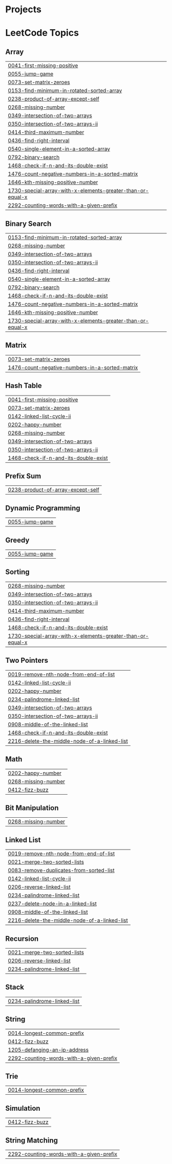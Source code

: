 # Projects
<!---LeetCode Topics Start-->
# LeetCode Topics
## Array
|  |
| ------- |
| [0041-first-missing-positive](https://github.com/DivyanshiSharma15/Projects/tree/master/0041-first-missing-positive) |
| [0055-jump-game](https://github.com/DivyanshiSharma15/Projects/tree/master/0055-jump-game) |
| [0073-set-matrix-zeroes](https://github.com/DivyanshiSharma15/Projects/tree/master/0073-set-matrix-zeroes) |
| [0153-find-minimum-in-rotated-sorted-array](https://github.com/DivyanshiSharma15/Projects/tree/master/0153-find-minimum-in-rotated-sorted-array) |
| [0238-product-of-array-except-self](https://github.com/DivyanshiSharma15/Projects/tree/master/0238-product-of-array-except-self) |
| [0268-missing-number](https://github.com/DivyanshiSharma15/Projects/tree/master/0268-missing-number) |
| [0349-intersection-of-two-arrays](https://github.com/DivyanshiSharma15/Projects/tree/master/0349-intersection-of-two-arrays) |
| [0350-intersection-of-two-arrays-ii](https://github.com/DivyanshiSharma15/Projects/tree/master/0350-intersection-of-two-arrays-ii) |
| [0414-third-maximum-number](https://github.com/DivyanshiSharma15/Projects/tree/master/0414-third-maximum-number) |
| [0436-find-right-interval](https://github.com/DivyanshiSharma15/Projects/tree/master/0436-find-right-interval) |
| [0540-single-element-in-a-sorted-array](https://github.com/DivyanshiSharma15/Projects/tree/master/0540-single-element-in-a-sorted-array) |
| [0792-binary-search](https://github.com/DivyanshiSharma15/Projects/tree/master/0792-binary-search) |
| [1468-check-if-n-and-its-double-exist](https://github.com/DivyanshiSharma15/Projects/tree/master/1468-check-if-n-and-its-double-exist) |
| [1476-count-negative-numbers-in-a-sorted-matrix](https://github.com/DivyanshiSharma15/Projects/tree/master/1476-count-negative-numbers-in-a-sorted-matrix) |
| [1646-kth-missing-positive-number](https://github.com/DivyanshiSharma15/Projects/tree/master/1646-kth-missing-positive-number) |
| [1730-special-array-with-x-elements-greater-than-or-equal-x](https://github.com/DivyanshiSharma15/Projects/tree/master/1730-special-array-with-x-elements-greater-than-or-equal-x) |
| [2292-counting-words-with-a-given-prefix](https://github.com/IvoryDawn/Projects/tree/master/2292-counting-words-with-a-given-prefix) |
## Binary Search
|  |
| ------- |
| [0153-find-minimum-in-rotated-sorted-array](https://github.com/DivyanshiSharma15/Projects/tree/master/0153-find-minimum-in-rotated-sorted-array) |
| [0268-missing-number](https://github.com/DivyanshiSharma15/Projects/tree/master/0268-missing-number) |
| [0349-intersection-of-two-arrays](https://github.com/DivyanshiSharma15/Projects/tree/master/0349-intersection-of-two-arrays) |
| [0350-intersection-of-two-arrays-ii](https://github.com/DivyanshiSharma15/Projects/tree/master/0350-intersection-of-two-arrays-ii) |
| [0436-find-right-interval](https://github.com/DivyanshiSharma15/Projects/tree/master/0436-find-right-interval) |
| [0540-single-element-in-a-sorted-array](https://github.com/DivyanshiSharma15/Projects/tree/master/0540-single-element-in-a-sorted-array) |
| [0792-binary-search](https://github.com/DivyanshiSharma15/Projects/tree/master/0792-binary-search) |
| [1468-check-if-n-and-its-double-exist](https://github.com/DivyanshiSharma15/Projects/tree/master/1468-check-if-n-and-its-double-exist) |
| [1476-count-negative-numbers-in-a-sorted-matrix](https://github.com/DivyanshiSharma15/Projects/tree/master/1476-count-negative-numbers-in-a-sorted-matrix) |
| [1646-kth-missing-positive-number](https://github.com/DivyanshiSharma15/Projects/tree/master/1646-kth-missing-positive-number) |
| [1730-special-array-with-x-elements-greater-than-or-equal-x](https://github.com/DivyanshiSharma15/Projects/tree/master/1730-special-array-with-x-elements-greater-than-or-equal-x) |
## Matrix
|  |
| ------- |
| [0073-set-matrix-zeroes](https://github.com/DivyanshiSharma15/Projects/tree/master/0073-set-matrix-zeroes) |
| [1476-count-negative-numbers-in-a-sorted-matrix](https://github.com/DivyanshiSharma15/Projects/tree/master/1476-count-negative-numbers-in-a-sorted-matrix) |
## Hash Table
|  |
| ------- |
| [0041-first-missing-positive](https://github.com/DivyanshiSharma15/Projects/tree/master/0041-first-missing-positive) |
| [0073-set-matrix-zeroes](https://github.com/DivyanshiSharma15/Projects/tree/master/0073-set-matrix-zeroes) |
| [0142-linked-list-cycle-ii](https://github.com/IvoryDawn/Projects/tree/master/0142-linked-list-cycle-ii) |
| [0202-happy-number](https://github.com/IvoryDawn/Projects/tree/master/0202-happy-number) |
| [0268-missing-number](https://github.com/DivyanshiSharma15/Projects/tree/master/0268-missing-number) |
| [0349-intersection-of-two-arrays](https://github.com/DivyanshiSharma15/Projects/tree/master/0349-intersection-of-two-arrays) |
| [0350-intersection-of-two-arrays-ii](https://github.com/DivyanshiSharma15/Projects/tree/master/0350-intersection-of-two-arrays-ii) |
| [1468-check-if-n-and-its-double-exist](https://github.com/DivyanshiSharma15/Projects/tree/master/1468-check-if-n-and-its-double-exist) |
## Prefix Sum
|  |
| ------- |
| [0238-product-of-array-except-self](https://github.com/DivyanshiSharma15/Projects/tree/master/0238-product-of-array-except-self) |
## Dynamic Programming
|  |
| ------- |
| [0055-jump-game](https://github.com/DivyanshiSharma15/Projects/tree/master/0055-jump-game) |
## Greedy
|  |
| ------- |
| [0055-jump-game](https://github.com/DivyanshiSharma15/Projects/tree/master/0055-jump-game) |
## Sorting
|  |
| ------- |
| [0268-missing-number](https://github.com/DivyanshiSharma15/Projects/tree/master/0268-missing-number) |
| [0349-intersection-of-two-arrays](https://github.com/DivyanshiSharma15/Projects/tree/master/0349-intersection-of-two-arrays) |
| [0350-intersection-of-two-arrays-ii](https://github.com/DivyanshiSharma15/Projects/tree/master/0350-intersection-of-two-arrays-ii) |
| [0414-third-maximum-number](https://github.com/DivyanshiSharma15/Projects/tree/master/0414-third-maximum-number) |
| [0436-find-right-interval](https://github.com/DivyanshiSharma15/Projects/tree/master/0436-find-right-interval) |
| [1468-check-if-n-and-its-double-exist](https://github.com/DivyanshiSharma15/Projects/tree/master/1468-check-if-n-and-its-double-exist) |
| [1730-special-array-with-x-elements-greater-than-or-equal-x](https://github.com/DivyanshiSharma15/Projects/tree/master/1730-special-array-with-x-elements-greater-than-or-equal-x) |
## Two Pointers
|  |
| ------- |
| [0019-remove-nth-node-from-end-of-list](https://github.com/IvoryDawn/Projects/tree/master/0019-remove-nth-node-from-end-of-list) |
| [0142-linked-list-cycle-ii](https://github.com/IvoryDawn/Projects/tree/master/0142-linked-list-cycle-ii) |
| [0202-happy-number](https://github.com/IvoryDawn/Projects/tree/master/0202-happy-number) |
| [0234-palindrome-linked-list](https://github.com/IvoryDawn/Projects/tree/master/0234-palindrome-linked-list) |
| [0349-intersection-of-two-arrays](https://github.com/DivyanshiSharma15/Projects/tree/master/0349-intersection-of-two-arrays) |
| [0350-intersection-of-two-arrays-ii](https://github.com/DivyanshiSharma15/Projects/tree/master/0350-intersection-of-two-arrays-ii) |
| [0908-middle-of-the-linked-list](https://github.com/IvoryDawn/Projects/tree/master/0908-middle-of-the-linked-list) |
| [1468-check-if-n-and-its-double-exist](https://github.com/DivyanshiSharma15/Projects/tree/master/1468-check-if-n-and-its-double-exist) |
| [2216-delete-the-middle-node-of-a-linked-list](https://github.com/IvoryDawn/Projects/tree/master/2216-delete-the-middle-node-of-a-linked-list) |
## Math
|  |
| ------- |
| [0202-happy-number](https://github.com/IvoryDawn/Projects/tree/master/0202-happy-number) |
| [0268-missing-number](https://github.com/DivyanshiSharma15/Projects/tree/master/0268-missing-number) |
| [0412-fizz-buzz](https://github.com/IvoryDawn/Projects/tree/master/0412-fizz-buzz) |
## Bit Manipulation
|  |
| ------- |
| [0268-missing-number](https://github.com/DivyanshiSharma15/Projects/tree/master/0268-missing-number) |
## Linked List
|  |
| ------- |
| [0019-remove-nth-node-from-end-of-list](https://github.com/IvoryDawn/Projects/tree/master/0019-remove-nth-node-from-end-of-list) |
| [0021-merge-two-sorted-lists](https://github.com/IvoryDawn/Projects/tree/master/0021-merge-two-sorted-lists) |
| [0083-remove-duplicates-from-sorted-list](https://github.com/IvoryDawn/Projects/tree/master/0083-remove-duplicates-from-sorted-list) |
| [0142-linked-list-cycle-ii](https://github.com/IvoryDawn/Projects/tree/master/0142-linked-list-cycle-ii) |
| [0206-reverse-linked-list](https://github.com/IvoryDawn/Projects/tree/master/0206-reverse-linked-list) |
| [0234-palindrome-linked-list](https://github.com/IvoryDawn/Projects/tree/master/0234-palindrome-linked-list) |
| [0237-delete-node-in-a-linked-list](https://github.com/IvoryDawn/Projects/tree/master/0237-delete-node-in-a-linked-list) |
| [0908-middle-of-the-linked-list](https://github.com/IvoryDawn/Projects/tree/master/0908-middle-of-the-linked-list) |
| [2216-delete-the-middle-node-of-a-linked-list](https://github.com/IvoryDawn/Projects/tree/master/2216-delete-the-middle-node-of-a-linked-list) |
## Recursion
|  |
| ------- |
| [0021-merge-two-sorted-lists](https://github.com/IvoryDawn/Projects/tree/master/0021-merge-two-sorted-lists) |
| [0206-reverse-linked-list](https://github.com/IvoryDawn/Projects/tree/master/0206-reverse-linked-list) |
| [0234-palindrome-linked-list](https://github.com/IvoryDawn/Projects/tree/master/0234-palindrome-linked-list) |
## Stack
|  |
| ------- |
| [0234-palindrome-linked-list](https://github.com/IvoryDawn/Projects/tree/master/0234-palindrome-linked-list) |
## String
|  |
| ------- |
| [0014-longest-common-prefix](https://github.com/IvoryDawn/Projects/tree/master/0014-longest-common-prefix) |
| [0412-fizz-buzz](https://github.com/IvoryDawn/Projects/tree/master/0412-fizz-buzz) |
| [1205-defanging-an-ip-address](https://github.com/IvoryDawn/Projects/tree/master/1205-defanging-an-ip-address) |
| [2292-counting-words-with-a-given-prefix](https://github.com/IvoryDawn/Projects/tree/master/2292-counting-words-with-a-given-prefix) |
## Trie
|  |
| ------- |
| [0014-longest-common-prefix](https://github.com/IvoryDawn/Projects/tree/master/0014-longest-common-prefix) |
## Simulation
|  |
| ------- |
| [0412-fizz-buzz](https://github.com/IvoryDawn/Projects/tree/master/0412-fizz-buzz) |
## String Matching
|  |
| ------- |
| [2292-counting-words-with-a-given-prefix](https://github.com/IvoryDawn/Projects/tree/master/2292-counting-words-with-a-given-prefix) |
<!---LeetCode Topics End-->